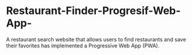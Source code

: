 # Restaurant-Finder-Progresif-Web-App-
A restaurant search website that allows users to find restaurants and save their favorites has implemented a Progressive Web App (PWA).
